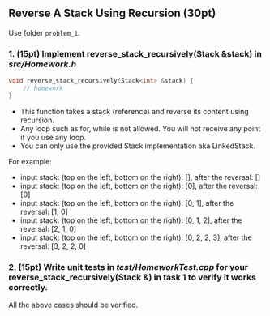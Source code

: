 ## Reverse A Stack Using Recursion (30pt)

Use folder ```problem_1```.

### 1. (15pt) Implement reverse_stack_recursively(Stack<int> &stack) in ***src/Homework.h***
```c++
void reverse_stack_recursively(Stack<int> &stack) {
    // homework
}
```

- This function takes a stack (reference) and reverse its content using recursion. 
- Any loop such as for, while is not allowed. You will not receive any point if you use any loop.
- You can only use the provided Stack implementation aka LinkedStack.

For example:

* input stack: (top on the left, bottom on the right): [], after the reversal: []
* input stack: (top on the left, bottom on the right): [0], after the reversal: [0]
* input stack: (top on the left, bottom on the right): [0, 1], after the reversal: [1, 0]
* input stack: (top on the left, bottom on the right): [0, 1, 2], after the reversal: [2, 1, 0]
* input stack: (top on the left, bottom on the right): [0, 2, 2, 3], after the reversal: [3, 2, 2, 0]


### 2. (15pt) Write unit tests in ***test/HomeworkTest.cpp*** for your reverse_stack_recursively(Stack<int> &) in task 1 to verify it works correctly.
All the above cases should be verified.
